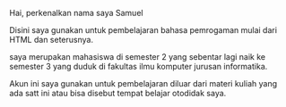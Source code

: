 Hai, perkenalkan nama saya Samuel 

Disini saya gunakan untuk pembelajaran bahasa pemrogaman mulai dari HTML dan seterusnya.

saya merupakan mahasiswa di semester 2 yang sebentar lagi naik ke semester 3 yang duduk di fakultas ilmu komputer jurusan informatika.

Akun ini saya gunakan untuk pembelajaran diluar dari materi kuliah yang ada satt ini atau bisa disebut tempat belajar otodidak saya.
<!---
samuwelstudy/samuwelstudy is a ✨ special ✨ repository because its `README.md` (this file) appears on your GitHub profile.
You can click the Preview link to take a look at your changes.
--->
